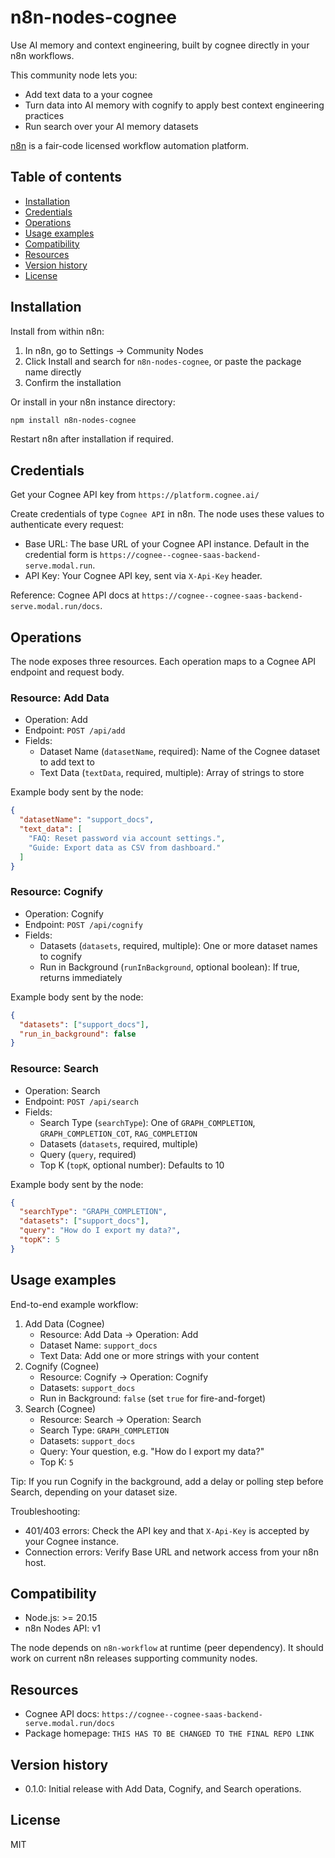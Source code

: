 # n8n-nodes-cognee

Use AI memory and context engineering, built by cognee directly in your n8n workflows.

This community node lets you:

- Add text data to a your cognee
- Turn data into AI memory with cognify to apply best context engineering practices
- Run search over your AI memory datasets

[n8n](https://n8n.io/) is a fair-code licensed workflow automation platform.

## Table of contents

- [Installation](#installation)
- [Credentials](#credentials)
- [Operations](#operations)
- [Usage examples](#usage-examples)
- [Compatibility](#compatibility)
- [Resources](#resources)
- [Version history](#version-history)
- [License](#license)

## Installation

Install from within n8n:

1. In n8n, go to Settings → Community Nodes
2. Click Install and search for `n8n-nodes-cognee`, or paste the package name directly
3. Confirm the installation

Or install in your n8n instance directory:

```bash
npm install n8n-nodes-cognee
```

Restart n8n after installation if required.

## Credentials

Get your Cognee API key from `https://platform.cognee.ai/`

Create credentials of type `Cognee API` in n8n. The node uses these values to authenticate every request:

- Base URL: The base URL of your Cognee API instance. Default in the credential form is `https://cognee--cognee-saas-backend-serve.modal.run`.
- API Key: Your Cognee API key, sent via `X-Api-Key` header.

Reference: Cognee API docs at `https://cognee--cognee-saas-backend-serve.modal.run/docs`.

## Operations

The node exposes three resources. Each operation maps to a Cognee API endpoint and request body.

### Resource: Add Data

- Operation: Add
- Endpoint: `POST /api/add`
- Fields:
  - Dataset Name (`datasetName`, required): Name of the Cognee dataset to add text to
  - Text Data (`textData`, required, multiple): Array of strings to store

Example body sent by the node:

```json
{
  "datasetName": "support_docs",
  "text_data": [
    "FAQ: Reset password via account settings.",
    "Guide: Export data as CSV from dashboard."
  ]
}
```

### Resource: Cognify

- Operation: Cognify
- Endpoint: `POST /api/cognify`
- Fields:
  - Datasets (`datasets`, required, multiple): One or more dataset names to cognify
  - Run in Background (`runInBackground`, optional boolean): If true, returns immediately

Example body sent by the node:

```json
{
  "datasets": ["support_docs"],
  "run_in_background": false
}
```

### Resource: Search

- Operation: Search
- Endpoint: `POST /api/search`
- Fields:
  - Search Type (`searchType`): One of `GRAPH_COMPLETION`, `GRAPH_COMPLETION_COT`, `RAG_COMPLETION`
  - Datasets (`datasets`, required, multiple)
  - Query (`query`, required)
  - Top K (`topK`, optional number): Defaults to 10

Example body sent by the node:

```json
{
  "searchType": "GRAPH_COMPLETION",
  "datasets": ["support_docs"],
  "query": "How do I export my data?",
  "topK": 5
}
```

## Usage examples

End-to-end example workflow:

1. Add Data (Cognee)
   - Resource: Add Data → Operation: Add
   - Dataset Name: `support_docs`
   - Text Data: Add one or more strings with your content
2. Cognify (Cognee)
   - Resource: Cognify → Operation: Cognify
   - Datasets: `support_docs`
   - Run in Background: `false` (set `true` for fire-and-forget)
3. Search (Cognee)
   - Resource: Search → Operation: Search
   - Search Type: `GRAPH_COMPLETION`
   - Datasets: `support_docs`
   - Query: Your question, e.g. "How do I export my data?"
   - Top K: `5`

Tip: If you run Cognify in the background, add a delay or polling step before Search, depending on your dataset size.

Troubleshooting:

- 401/403 errors: Check the API key and that `X-Api-Key` is accepted by your Cognee instance.
- Connection errors: Verify Base URL and network access from your n8n host.

## Compatibility

- Node.js: >= 20.15
- n8n Nodes API: v1

The node depends on `n8n-workflow` at runtime (peer dependency). It should work on current n8n releases supporting community nodes.

## Resources

- Cognee API docs: `https://cognee--cognee-saas-backend-serve.modal.run/docs`
- Package homepage: `THIS HAS TO BE CHANGED TO THE FINAL REPO LINK`

## Version history

- 0.1.0: Initial release with Add Data, Cognify, and Search operations.

## License

MIT
